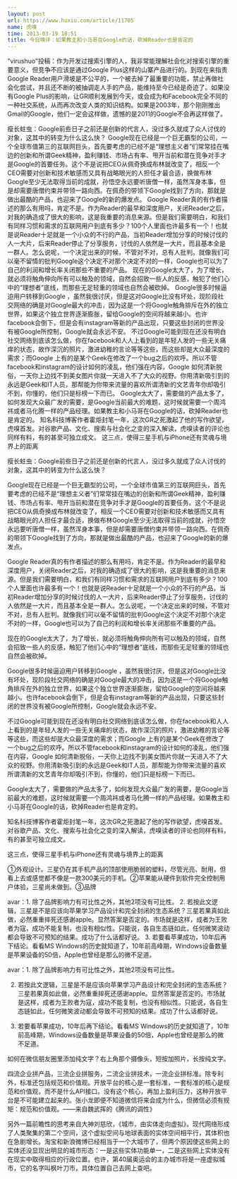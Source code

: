 ```yaml
---
layout: post
url: https://www.huxiu.com/article/11705
name: 虎嗅
time: 2013-03-19 18:51
title: 今日嗅评：如果教主和小马哥在Google的话，砍掉Reader也是肯定的
---
```

“virushuo”投稿：作为开发过搜索引擎的人，我非常能理解社会化对搜索引擎的重要意义，但竞争不应该是通过Google Plus这样的山寨产品进行的。到现在来指责Google Reader用户滑坡是不公平的，一个被去掉了最重要的功能，禁止再做社会化尝试，并且还不断的被抽调走人手的产品，能维持至今已经是奇迹了。如果没有Google Plus的影响，让GR顺利发展到今天，或会成为和Facebook完全不同的一种社交系统，从而再次改变人类的知识结构。如果是2003年，那个刚刚推出Gmail的Google，他们一定会这样做，遗憾的是2011的Google不会再这样做了。

瘦长蛀虫：Google前些日子之前还是创新的代言人，没过多久就成了众人讨伐的对象，这其中的转变为什么这么快？ Google现在已经是一个巨无霸型的公司，一个全球市值第三的互联网巨头，首先要考虑的已经不是“理想主义者”们常常挂在嘴边的创新和所谓Geek精神，盈利赚钱、市场占有率、甩开当前和潜在竞争对手才是Google的首要任务。这个不是说把CEO从佩奇换成布林就改变了，相反一个CEO需要对创新和技术敏感而又具有战略眼光的人担任才最合适，换做布林Google至少无法取得当前的成就，孙悟空永远要听唐僧一样，虽然浑身本事，但是却需要唐僧约束并带领一路向西。在佩奇的带领下Google找到了方向，那就是做出最酷的产品，也迎来了Google的新的爆发点。 Google Reader真的有作者描述的那么有用吗，肯定不是。作为Reader的最早和深度用户，关闭Reader之后，对我的确造成了很大的影响，这是我重要的消息来源。但是我们需要明白，和我们有同样习惯和需求的互联网用户到底有多少？100个人里面也许最多有一个！也就是说Reader十足就是一个小众的不行的产品，当初Reader增加分享的时候讨伐的人一大片，后来Reader停止了分享服务，讨伐的人依然是一大片，而且基本全是一群人。怎么说呢，一个决定出来的时候，不管对不对，总有人批判。就像我们可以毫不留情的批判Google这个决定不对那个决定不对的一样，Google也可以为了自己的利润和增长率关闭那些不重要的产品。 现在的Google太大了，为了增长，就必须将触角伸向所有可以触及的领域，自然会招致一些人的反感，触犯了他们心中的“理想者”底线，而那些无足轻重的领域也自然会被砍掉。 Google很多时候逼迫用户转移到Google ，虽然我很讨厌，但是这对Google比没有坏处，现阶段社交网络的确是对Google最大的冲击，因为这是一个将Google触角排斥在外的独立世界，如果这个独立世界逐渐膨胀，留给Google的空间将越来越小。也许facebook会倒下，但是会有instagram等新的产品出现，只要这些封闭的世界没有被Google所控制，Google就会永远不安。 不过Google可能到现在还没有明白社交网络到底该怎么做，你在facebook和人人上看到的是年轻人发的一些无关痛痒的状态，故作深沉的照片，激进幼稚的言论等等这些，而这些却是大众最深度的需求；而Google 上有的是某个Geek在修改了一个bug之后的欢呼。所以不管facebook和instagram的设计如何的凌乱，他们强在内容，Google 如何清新脱俗，一天你上边找不到美女图片你就一天进入不了大众的视野。你用清新吸引到的永远是Geek和IT人员，那帮能为你带来流量的喜欢所谓清新的文艺青年你却吸引不到，你懂的，他们只是标榜一下而已。 Google太大了，需要做的产品太多了，如何发现大众最广发的需要，是Google当前最大的难题，这时候就需要一个周鸿祎或者马化腾一样的产品经理。如果教主和小马哥在Google的话，砍掉Reader也是肯定的。 知名科技博客作者霍炬封笔一年，这次GR之死激起了他的写作欲望，虎嗅首发。对谷歌产品、文化、搜索与社会化之变的深入解读，虎嗅读者的评论也同样有料，有的甚至可独立成文。 这三点，使得三星手机与iPhone还有灵魂与境界上的距离

瘦长蛀虫：Google前些日子之前还是创新的代言人，没过多久就成了众人讨伐的对象，这其中的转变为什么这么快？

Google现在已经是一个巨无霸型的公司，一个全球市值第三的互联网巨头，首先要考虑的已经不是“理想主义者”们常常挂在嘴边的创新和所谓Geek精神，盈利赚钱、市场占有率、甩开当前和潜在竞争对手才是Google的首要任务。这个不是说把CEO从佩奇换成布林就改变了，相反一个CEO需要对创新和技术敏感而又具有战略眼光的人担任才最合适，换做布林Google至少无法取得当前的成就，孙悟空永远要听唐僧一样，虽然浑身本事，但是却需要唐僧约束并带领一路向西。在佩奇的带领下Google找到了方向，那就是做出最酷的产品，也迎来了Google的新的爆发点。

Google Reader真的有作者描述的那么有用吗，肯定不是。作为Reader的最早和深度用户，关闭Reader之后，对我的确造成了很大的影响，这是我重要的消息来源。但是我们需要明白，和我们有同样习惯和需求的互联网用户到底有多少？100个人里面也许最多有一个！也就是说Reader十足就是一个小众的不行的产品，当初Reader增加分享的时候讨伐的人一大片，后来Reader停止了分享服务，讨伐的人依然是一大片，而且基本全是一群人。怎么说呢，一个决定出来的时候，不管对不对，总有人批判。就像我们可以毫不留情的批判Google这个决定不对那个决定不对的一样，Google也可以为了自己的利润和增长率关闭那些不重要的产品。

现在的Google太大了，为了增长，就必须将触角伸向所有可以触及的领域，自然会招致一些人的反感，触犯了他们心中的“理想者”底线，而那些无足轻重的领域也自然会被砍掉。

Google很多时候逼迫用户转移到Google ，虽然我很讨厌，但是这对Google比没有坏处，现阶段社交网络的确是对Google最大的冲击，因为这是一个将Google触角排斥在外的独立世界，如果这个独立世界逐渐膨胀，留给Google的空间将越来越小。也许facebook会倒下，但是会有instagram等新的产品出现，只要这些封闭的世界没有被Google所控制，Google就会永远不安。

不过Google可能到现在还没有明白社交网络到底该怎么做，你在facebook和人人上看到的是年轻人发的一些无关痛痒的状态，故作深沉的照片，激进幼稚的言论等等这些，而这些却是大众最深度的需求；而Google 上有的是某个Geek在修改了一个bug之后的欢呼。所以不管facebook和instagram的设计如何的凌乱，他们强在内容，Google 如何清新脱俗，一天你上边找不到美女图片你就一天进入不了大众的视野。你用清新吸引到的永远是Geek和IT人员，那帮能为你带来流量的喜欢所谓清新的文艺青年你却吸引不到，你懂的，他们只是标榜一下而已。

Google太大了，需要做的产品太多了，如何发现大众最广发的需要，是Google当前最大的难题，这时候就需要一个周鸿祎或者马化腾一样的产品经理。如果教主和小马哥在Google的话，砍掉Reader也是肯定的。

知名科技博客作者霍炬封笔一年，这次GR之死激起了他的写作欲望，虎嗅首发。对谷歌产品、文化、搜索与社会化之变的深入解读，虎嗅读者的评论也同样有料，有的甚至可独立成文。

这三点，使得三星手机与iPhone还有灵魂与境界上的距离

①外观设计。三星仍在其手机产品的顶部使用脆弱的塑料，尽管光亮、耐用，但看上去或感觉都不像是一款300美元的手机。②苹果能从硬件到软件完全控制用户体验，三星尚未做到。③品牌

avar：1. 除了品牌影响力有可比性之外，其他2项没有可比性。 2. 若按此文逻辑，三星是不是应该向苹果学习产品设计和完全封闭的生态系统？三星若果真如此做，必然重重摔死还感谢apple。显然答案是否定的。市场就是这样，成者为王败者为寇，成功不能复制，也没有相似性。只能说，各自生态链如此，任何微笑波动都会导致不可预知的结果。成功了什么话都好说。 3. 若要看苹果成功，10年后再下结论。看看MS Windows的历史就知道了，10年前高峰期，Windows设备数量是苹果设备的50倍，Apple也曾经是那么的微不足道。

avar：1. 除了品牌影响力有可比性之外，其他2项没有可比性。

2. 若按此文逻辑，三星是不是应该向苹果学习产品设计和完全封闭的生态系统？三星若果真如此做，必然重重摔死还感谢apple。显然答案是否定的。市场就是这样，成者为王败者为寇，成功不能复制，也没有相似性。只能说，各自生态链如此，任何微笑波动都会导致不可预知的结果。成功了什么话都好说。

3. 若要看苹果成功，10年后再下结论。看看MS Windows的历史就知道了，10年前高峰期，Windows设备数量是苹果设备的50倍，Apple也曾经是那么的微不足道。

如何在微信朋友圈里添加纯文字？右上角那个摄像头，短按加照片，长按纯文字。

四流企业拼产品，三流企业拼服务，二流企业拼技术，一流企业拼标准。除专利外，标准还包括规范和价值观。开放平台的核心是一套标准，一套标准的核心是规范和价值观，而不是什么API接口。没有这个核心，再加上盈利压力，这种开放平台是不可能建立起来的。张小龙即便不知道微信将来会成为什么，但微信必须有规矩：规范和价值观。——来自魏武挥的《腾讯的调性》

另外一篇前瞻性的思考来自大神刘慈欣，《城市，由实体走向虚拟》。现代网络形成了人类聚集的第二个空间，这个虚拟空间与地球表面的实体空间相平行，其体积也在急剧增长。淘宝和新浪微博已经相当于一个大城市了，但两个原因使这些网上的实体还没显现出明显的城市形态：一是这些实体功能单一，二是这些网上实体没有在现实中取得相应的行政位置。也许，第40届奥运会的主办城市将是一座虚拟城市，它的名字叫枫叶刀市，具体位置自己去网上查吧。

